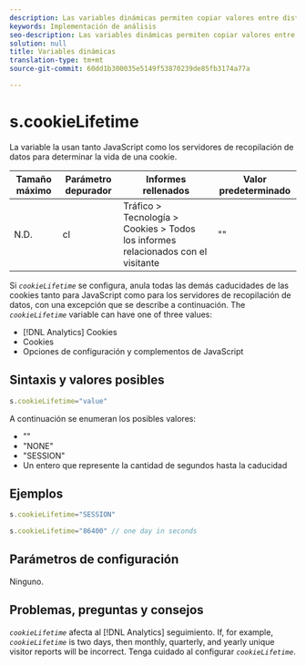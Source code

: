 ```yaml
---
description: Las variables dinámicas permiten copiar valores entre distintas variables sin necesidad de escribir varias veces los valores completos en las solicitudes de imagen del sitio.
keywords: Implementación de análisis
seo-description: Las variables dinámicas permiten copiar valores entre distintas variables sin necesidad de escribir varias veces los valores completos en las solicitudes de imagen del sitio.
solution: null
title: Variables dinámicas
translation-type: tm+mt
source-git-commit: 60dd1b300035e5149f53870239de85fb3174a77a

---
```



# s.cookieLifetime

La variable la usan tanto JavaScript como los servidores de recopilación de datos para determinar la vida de una cookie.

| Tamaño máximo | Parámetro depurador | Informes rellenados | Valor predeterminado |
|---|---|---|---|
| N.D. | cl | Tráfico &gt; Tecnología &gt; Cookies &gt; Todos los informes relacionados con el visitante | "" |

Si *`cookieLifetime`* se configura, anula todas las demás caducidades de las cookies tanto para JavaScript como para los servidores de recopilación de datos, con una excepción que se describe a continuación. The *`cookieLifetime`* variable can have one of three values:

* [!DNL Analytics] Cookies
* Cookies
* Opciones de configuración y complementos de JavaScript

## Sintaxis y valores posibles

```js
s.cookieLifetime="value"
```

A continuación se enumeran los posibles valores:

* ""
* "NONE"
* "SESSION"
* Un entero que represente la cantidad de segundos hasta la caducidad

## Ejemplos

```js
s.cookieLifetime="SESSION"
```

```js
s.cookieLifetime="86400" // one day in seconds
```

## Parámetros de configuración

Ninguno.

## Problemas, preguntas y consejos

*`cookieLifetime`* afecta al [!DNL Analytics] seguimiento. If, for example, *`cookieLifetime`* is two days, then monthly, quarterly, and yearly unique visitor reports will be incorrect. Tenga cuidado al configurar *`cookieLifetime`*.
